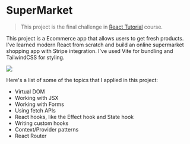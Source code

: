 # SuperMarket

> This project is the final challenge in [React Tutorial](https://react-tutorial.app/) course.

This project is a Ecommerce app that allows users to get fresh products. I've learned modern React from scratch and build an online supermarket shopping app with Stripe integration. I've used Vite for bundling and TailwindCSS for styling.

![](https://github.com/zelinka-marek/super-m/assets/97283432/988539a9-1113-4f06-8616-c3986dcce5d8)

Here's a list of some of the topics that I applied in this project:

- Virtual DOM
- Working with JSX
- Working with Forms
- Using fetch APIs
- React hooks, like the Effect hook and State hook
- Writing custom hooks
- Context/Provider patterns
- React Router

